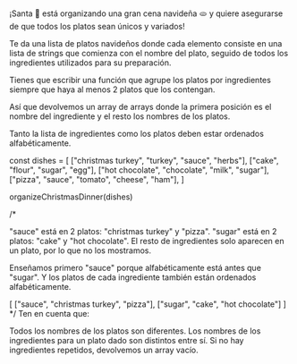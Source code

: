 ¡Santa 🎅 está organizando una gran cena navideña 🫓 y quiere asegurarse de que todos los platos sean únicos y variados!

Te da una lista de platos navideños donde cada elemento consiste en una lista de strings que comienza con el nombre del plato, seguido de todos los ingredientes utilizados para su preparación.

Tienes que escribir una función que agrupe los platos por ingredientes siempre que haya al menos 2 platos que los contengan.

Así que devolvemos un array de arrays donde la primera posición es el nombre del ingrediente y el resto los nombres de los platos.

Tanto la lista de ingredientes como los platos deben estar ordenados alfabéticamente.

const dishes = [
  ["christmas turkey", "turkey", "sauce", "herbs"],
  ["cake", "flour", "sugar", "egg"],
  ["hot chocolate", "chocolate", "milk", "sugar"],
  ["pizza", "sauce", "tomato", "cheese", "ham"],
]

organizeChristmasDinner(dishes)

/*

"sauce" está en 2 platos: "christmas turkey" y "pizza".
"sugar" está en 2 platos: "cake" y "hot chocolate".
El resto de ingredientes solo aparecen en un plato, por lo que no los mostramos.

Enseñamos primero "sauce" porque alfabéticamente está antes que "sugar".
Y los platos de cada ingrediente también están ordenados alfabéticamente.

[
  ["sauce", "christmas turkey", "pizza"],
  ["sugar", "cake", "hot chocolate"]
]
*/
Ten en cuenta que:

Todos los nombres de los platos son diferentes.
Los nombres de los ingredientes para un plato dado son distintos entre sí.
Si no hay ingredientes repetidos, devolvemos un array vacío.